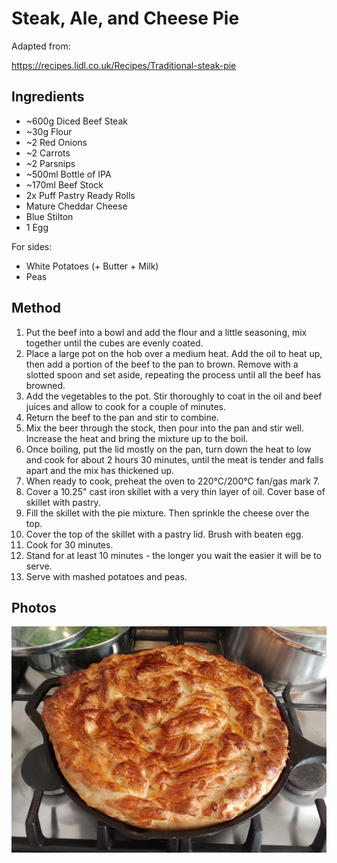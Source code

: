 # Steak, Ale, and Cheese Pie

Adapted from:

https://recipes.lidl.co.uk/Recipes/Traditional-steak-pie


## Ingredients

- ~600g Diced Beef Steak
- ~30g Flour
- ~2 Red Onions
- ~2 Carrots
- ~2 Parsnips
- ~500ml Bottle of IPA
- ~170ml Beef Stock
- 2x Puff Pastry Ready Rolls
- Mature Cheddar Cheese
- Blue Stilton
- 1 Egg

For sides:
- White Potatoes (+ Butter + Milk)
- Peas

## Method

1. Put the beef into a bowl and add the flour and a little seasoning, mix together until the cubes are evenly coated.
2. Place a large pot on the hob over a medium heat. Add the oil to heat up, then add a portion of the beef to the pan to brown. Remove with a slotted spoon and set aside, repeating the process until all the beef has browned.
3. Add the vegetables to the pot. Stir thoroughly to coat in the oil and beef juices and allow to cook for a couple of minutes.
4. Return the beef to the pan and stir to combine.
5. Mix the beer through the stock, then pour into the pan and stir well. Increase the heat and bring the mixture up to the boil.
6. Once boiling, put the lid mostly on the pan, turn down the heat to low and cook for about 2 hours 30 minutes, until the  meat is tender and falls apart and the mix has thickened up.
7. When ready to cook, preheat the oven to 220°C/200°C fan/gas mark 7.
8. Cover a 10.25" cast iron skillet with a very thin layer of oil. Cover base of skillet with pastry.
9. Fill the skillet with the pie mixture. Then sprinkle the cheese over the top.
10. Cover the top of the skillet with a pastry lid. Brush with beaten egg.
11. Cook for 30 minutes.
12. Stand for at least 10 minutes - the longer you wait the easier it will be to serve.
13. Serve with mashed potatoes and peas.

## Photos

![](../images/steak_ale_cheese_pie_1.jpg)
